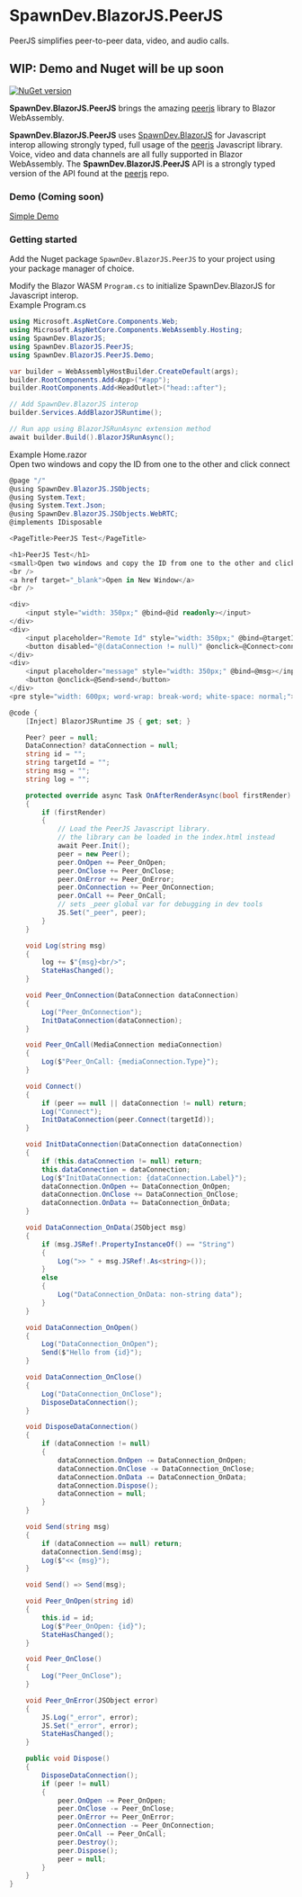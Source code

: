 # SpawnDev.BlazorJS.PeerJS
PeerJS simplifies peer-to-peer data, video, and audio calls.

## WIP: Demo and Nuget will be up soon

[![NuGet version](https://badge.fury.io/nu/SpawnDev.BlazorJS.PeerJS.svg?label=SpawnDev.BlazorJS.PeerJS)](https://www.nuget.org/packages/SpawnDev.BlazorJS.PeerJS)

**SpawnDev.BlazorJS.PeerJS** brings the amazing [peerjs](https://github.com/peers/peerjs) library to Blazor WebAssembly.

**SpawnDev.BlazorJS.PeerJS** uses [SpawnDev.BlazorJS](https://github.com/LostBeard/SpawnDev.BlazorJS) for Javascript interop allowing strongly typed, full usage of the [peerjs](https://github.com/peers/peerjs) Javascript library. Voice, video and data channels are all fully supported in Blazor WebAssembly. The **SpawnDev.BlazorJS.PeerJS** API is a strongly typed version of the API found at the [peerjs](https://github.com/peers/peerjs) repo. 

### Demo (Coming soon)
[Simple Demo](https://lostbeard.github.io/SpawnDev.BlazorJS.PeerJS/)

### Getting started

Add the Nuget package `SpawnDev.BlazorJS.PeerJS` to your project using your package manager of choice.

Modify the Blazor WASM `Program.cs` to initialize SpawnDev.BlazorJS for Javascript interop.  
Example Program.cs   
```cs
using Microsoft.AspNetCore.Components.Web;
using Microsoft.AspNetCore.Components.WebAssembly.Hosting;
using SpawnDev.BlazorJS;
using SpawnDev.BlazorJS.PeerJS;
using SpawnDev.BlazorJS.PeerJS.Demo;

var builder = WebAssemblyHostBuilder.CreateDefault(args);
builder.RootComponents.Add<App>("#app");
builder.RootComponents.Add<HeadOutlet>("head::after");

// Add SpawnDev.BlazorJS interop
builder.Services.AddBlazorJSRuntime();

// Run app using BlazorJSRunAsync extension method
await builder.Build().BlazorJSRunAsync();
```

Example Home.razor  
Open two windows and copy the ID from one to the other and click connect  
```cs
@page "/"
@using SpawnDev.BlazorJS.JSObjects;
@using System.Text;
@using System.Text.Json;
@using SpawnDev.BlazorJS.JSObjects.WebRTC;
@implements IDisposable

<PageTitle>PeerJS Test</PageTitle>

<h1>PeerJS Test</h1>
<small>Open two windows and copy the ID from one to the other and click connect</small>
<br />
<a href target="_blank">Open in New Window</a>
<br />

<div>
    <input style="width: 350px;" @bind=@id readonly></input>
</div>
<div>
    <input placeholder="Remote Id" style="width: 350px;" @bind=@targetId></input>
    <button disabled="@(dataConnection != null)" @onclick=@Connect>connect</button>
</div>
<div>
    <input placeholder="message" style="width: 350px;" @bind=@msg></input>
    <button @onclick=@Send>send</button>
</div>
<pre style="width: 600px; word-wrap: break-word; white-space: normal;">@((MarkupString)log)</pre>

@code {
    [Inject] BlazorJSRuntime JS { get; set; }

    Peer? peer = null;
    DataConnection? dataConnection = null;
    string id = "";
    string targetId = "";
    string msg = "";
    string log = "";

    protected override async Task OnAfterRenderAsync(bool firstRender)
    {
        if (firstRender)
        {
            // Load the PeerJS Javascript library.
            // the library can be loaded in the index.html instead
            await Peer.Init();
            peer = new Peer();
            peer.OnOpen += Peer_OnOpen;
            peer.OnClose += Peer_OnClose;
            peer.OnError += Peer_OnError;
            peer.OnConnection += Peer_OnConnection;
            peer.OnCall += Peer_OnCall;
            // sets _peer global var for debugging in dev tools
            JS.Set("_peer", peer);
        }
    }

    void Log(string msg)
    {
        log += $"{msg}<br/>";
        StateHasChanged();
    }

    void Peer_OnConnection(DataConnection dataConnection)
    {
        Log("Peer_OnConnection");
        InitDataConnection(dataConnection);
    }

    void Peer_OnCall(MediaConnection mediaConnection)
    {
        Log($"Peer_OnCall: {mediaConnection.Type}");
    }

    void Connect()
    {
        if (peer == null || dataConnection != null) return;
        Log("Connect");
        InitDataConnection(peer.Connect(targetId));
    }

    void InitDataConnection(DataConnection dataConnection)
    {
        if (this.dataConnection != null) return;
        this.dataConnection = dataConnection;
        Log($"InitDataConnection: {dataConnection.Label}");
        dataConnection.OnOpen += DataConnection_OnOpen;
        dataConnection.OnClose += DataConnection_OnClose;
        dataConnection.OnData += DataConnection_OnData;
    }

    void DataConnection_OnData(JSObject msg)
    {
        if (msg.JSRef!.PropertyInstanceOf() == "String")
        {
            Log(">> " + msg.JSRef!.As<string>());
        }
        else
        {
            Log("DataConnection_OnData: non-string data");
        }
    }

    void DataConnection_OnOpen()
    {
        Log("DataConnection_OnOpen");
        Send($"Hello from {id}");
    }

    void DataConnection_OnClose()
    {
        Log("DataConnection_OnClose");
        DisposeDataConnection();
    }

    void DisposeDataConnection()
    {
        if (dataConnection != null)
        {
            dataConnection.OnOpen -= DataConnection_OnOpen;
            dataConnection.OnClose -= DataConnection_OnClose;
            dataConnection.OnData -= DataConnection_OnData;
            dataConnection.Dispose();
            dataConnection = null;
        }
    }

    void Send(string msg)
    {
        if (dataConnection == null) return;
        dataConnection.Send(msg);
        Log($"<< {msg}");
    }

    void Send() => Send(msg);

    void Peer_OnOpen(string id)
    {
        this.id = id;
        Log($"Peer_OnOpen: {id}");
        StateHasChanged();
    }

    void Peer_OnClose()
    {
        Log("Peer_OnClose");
    }

    void Peer_OnError(JSObject error)
    {
        JS.Log("_error", error);
        JS.Set("_error", error);
        StateHasChanged();
    }

    public void Dispose()
    {
        DisposeDataConnection();
        if (peer != null)
        {
            peer.OnOpen -= Peer_OnOpen;
            peer.OnClose -= Peer_OnClose;
            peer.OnError += Peer_OnError;
            peer.OnConnection -= Peer_OnConnection;
            peer.OnCall -= Peer_OnCall;
            peer.Destroy();
            peer.Dispose();
            peer = null;
        }
    }
}
```